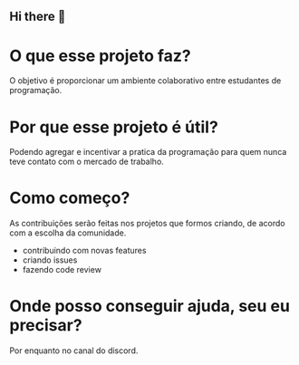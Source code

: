 ## Hi there 👋

<!--

**Here are some ideas to get you started:**

🙋‍♀️ A short introduction - what is your organization all about?
🌈 Contribution guidelines - how can the community get involved?
👩‍💻 Useful resources - where can the community find your docs? Is there anything else the community should know?
🍿 Fun facts - what does your team eat for breakfast?
🧙 Remember, you can do mighty things with the power of [Markdown](https://docs.github.com/github/writing-on-github/getting-started-with-writing-and-formatting-on-github/basic-writing-and-formatting-syntax)
-->

# O que esse projeto faz?
  
  O objetivo é proporcionar um ambiente colaborativo entre estudantes de programação.
  
# Por que esse projeto é útil?
  
  Podendo agregar e incentivar a pratica da programação para quem nunca teve contato com o mercado de trabalho.
  
# Como começo?

  As contribuições serão feitas nos projetos que formos criando, de acordo com a escolha da comunidade.
  
   - contribuindo com novas features
   - criando issues
   - fazendo code review

# Onde posso conseguir ajuda, seu eu precisar?

  Por enquanto no canal do discord.
